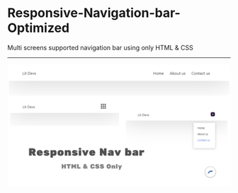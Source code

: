 # Responsive-Navigation-bar-Optimized
Multi screens supported navigation bar using only HTML &amp; CSS
<hr/>
<a href=""></a>
<img src="Responsive-NavBar.png">

